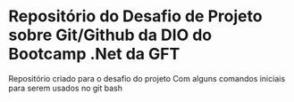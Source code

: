 # Repositório do Desafio de Projeto sobre Git/Github da DIO do Bootcamp .Net da GFT
Repositório criado para o desafio do projeto 
Com alguns comandos iniciais para serem usados no git bash 
